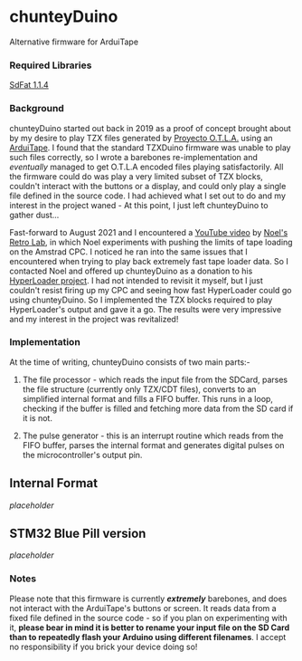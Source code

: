 # chunteyDuino
Alternative firmware for ArduiTape

### Required Libraries
[SdFat 1.1.4](https://github.com/greiman/SdFat/tree/1.1.4)

### Background
chunteyDuino started out back in 2019 as a proof of concept brought about by my desire to play TZX files generated by [Proyecto O.T.L.A.](https://code.google.com/archive/p/otla/) using an [ArduiTape](http://arduitape.blogspot.com/). I found that the standard TZXDuino firmware was unable to play such files correctly, so I wrote a barebones re-implementation and _eventually_ managed to get O.T.L.A encoded files playing satisfactorily. All the firmware could do was play a very limited subset of TZX blocks, couldn't interact with the buttons or a display, and could only play a single file defined in the source code. I had achieved what I set out to do and my interest in the project waned - At this point, I just left chunteyDuino to gather dust...

Fast-forward to August 2021 and I encountered a [YouTube video](https://www.youtube.com/watch?v=MAIsOIwgJWA) by [Noel's Retro Lab](https://www.youtube.com/channel/UC2-SP1bYi3ueKlVU7I75wFw), in which Noel experiments with pushing the limits of tape loading on the Amstrad CPC. I noticed he ran into the same issues that I encountered when trying to play back extremely fast tape loader data. So I contacted Noel and offered up chunteyDuino as a donation to his [HyperLoader project](https://github.com/llopis/HyperLoader). I had not intended to revisit it myself, but I just couldn't resist firing up my CPC and seeing how fast HyperLoader could go using chunteyDuino. So I implemented the TZX blocks required to play HyperLoader's output and gave it a go. The results were very impressive and my interest in the project was revitalized!

### Implementation

At the time of writing, chunteyDuino consists of two main parts:-

1. The file processor - which reads the input file from the SDCard, parses the file structure (currently only TZX/CDT files), converts to an simplified internal format and fills a FIFO buffer. This runs in a loop, checking if the buffer is filled and fetching more data from the SD card if it is not.

2. The pulse generator - this is an interrupt routine which reads from the FIFO buffer, parses the internal format and generates digital pulses on the microcontroller's output pin.

## Internal Format

_placeholder_

## STM32 Blue Pill version

_placeholder_

### Notes

Please note that this firmware is currently **_extremely_** barebones, and does not interact with the ArduiTape's buttons or screen. It reads data from a fixed file defined in the source code - so if you plan on experimenting with it, **please bear in mind it is better to rename your input file on the SD Card than to repeatedly flash your Arduino using different filenames**. I accept no responsibility if you brick your device doing so!

